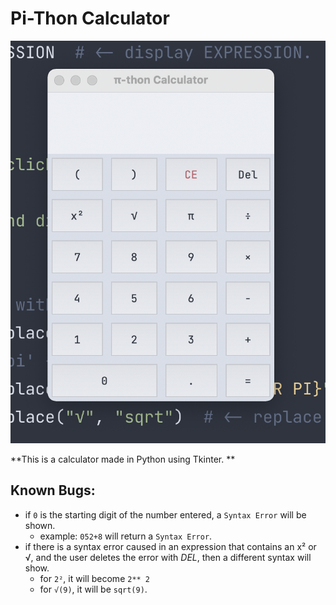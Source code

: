 # Pi-Thon Calculator

![Calculator Screenshot](https://github.com/shahmilav/pi-thon-calc/blob/master/resources/pi-thon-calc-screenshot-new.png)

**This is a calculator made in Python using Tkinter. **

## Known Bugs: 
- if ```0``` is the starting digit of the number entered, a ```Syntax Error``` will be shown.
  - example: ```052+8``` will return a ```Syntax Error```.
- if there is a syntax error caused in an expression that contains an x² or √, and the user deletes the error with _DEL_, then a different syntax will show.
  - for ```2²```, it will become ```2** 2```
  - for ```√(9)```, it will be ```sqrt(9)```.
